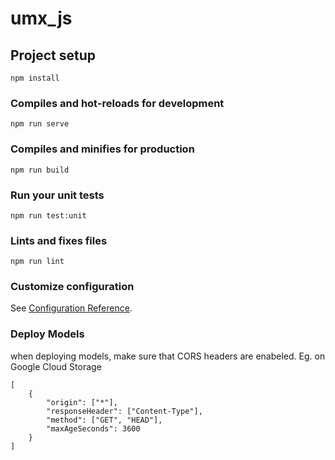# umx_js

## Project setup
```
npm install
```

### Compiles and hot-reloads for development
```
npm run serve
```

### Compiles and minifies for production
```
npm run build
```

### Run your unit tests
```
npm run test:unit
```

### Lints and fixes files
```
npm run lint
```

### Customize configuration
See [Configuration Reference](https://cli.vuejs.org/config/).

### Deploy Models

when deploying models, make sure that CORS headers are enabeled. Eg. on Google Cloud Storage

```
[
    {
        "origin": ["*"],
        "responseHeader": ["Content-Type"],
        "method": ["GET", "HEAD"],
        "maxAgeSeconds": 3600
    }
]
```